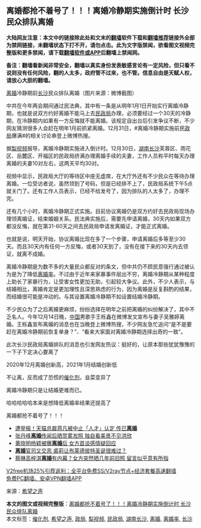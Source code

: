  <h2>离婚都抢不着号了！！！离婚冷静期实施倒计时 长沙民众排队离婚</h2> <p class="notice"><b>大陆网友注意：本文中的链接除此处和文末的<a href="https://github.com/bannedbook/fanqiang" >翻墙</a>软件下载和<a href="https://github.com/killgcd/justmysocks/blob/master/README.md">翻墙推荐</a>链接外全部为禁网链接，未翻墙状态下打不开，请勿点击。此为文字版禁闻，欲看图文视频完整版和更多禁闻，请下载<a href="https://github.com/bannedbook/fanqiang">翻墙软件或APP</a>后翻墙上禁闻网。</p><p>备注：翻墙看新闻非常安全，翻墙以真实身份发表敏感言论有一定风险，但只看不说则没有任何风险，翻的人太多，政府管不过来，也不管。信息自由是天赋人权，请放心大胆的翻墙。</b></p>  <div class="entry"> <p id="conimg"><a href="https://www.bannedbook.org/bnews/tag/%e7%a6%bb%e5%a9%9a/" class="st_tag internal_tag" rel="tag" title="标签 离婚 下的日志">离婚</a>冷静期前<a href="https://www.bannedbook.org/bnews/tag/%e9%95%bf%e6%b2%99/" class="st_tag internal_tag" rel="tag" title="标签 长沙 下的日志">长沙</a>民众排队离婚（图片来源：微博截图）</p> <p>中共在今年两会期间通过民法典，其中有一条是从明年1月1日开始实行离婚冷静期，也就是说双方约好离婚不能马上去<a href="https://www.bannedbook.org/bnews/tag/%e6%b0%91%e6%94%bf%e5%b1%80/" class="st_tag internal_tag" rel="tag" title="标签 民政局 下的日志">民政局</a>办理，必须要经过一个30天的冷静期，在冷静期内如果有一方反悔就不能离婚。该规定自出台后引发争议不断，不少网友猜测很多人会赶在明年1月前抓紧离婚。12月31日，#离婚冷静期实施前民<a href="https://www.bannedbook.org/bnews/tag/%e6%94%bf%e5%b1%80/" class="st_tag internal_tag" rel="tag" title="标签 政局 下的日志">政局</a>爆满#的相关讨论串登上微博热搜。</p> <p>据<a href="https://www.bannedbook.org/bnews/tag/%E6%A2%A8%E8%A7%86%E9%A2%91/" class="st_tag internal_tag" rel="tag" title="标签 梨视频 下的日志">梨视频</a>报导，离婚冷静期实施进入倒计时。12月30日，<a href="https://www.bannedbook.org/bnews/tag/%e6%b9%96%e5%8d%97%e9%95%bf%e6%b2%99/" class="st_tag internal_tag" rel="tag" title="标签 湖南长沙 下的日志">湖南长沙</a>芙蓉区、雨花区、岳麓区、开福区的民政局挤满办理离婚手续的夫妻，工作人员称平时每天办理离婚的夫妻10对左右，这两天平均30对。</p> <p>视频中显示，民政局大厅的等待区中座无虚席，在大厅外还有不少民众在等待办理离婚。一位受访者说，虽然领到了号码，但是已经排不上了，民政局系统下午5点就关门了。还有工作人员表示，已经不给发号了，因为排队的人太多了，办理不完。</p> <p>还有几个小时，离婚冷静期正式实施。目前协议离婚仍是双方约好去民政局现场办理领离婚证，结束婚姻关系。民法典实施后，需要先申请离婚，30天内如果双方都没反悔，就在第31-60天之间去民政局申请发离婚证，才能正式离婚。</p>  <p>也就是说，明天开始，协议离婚比现在多了一个步骤，申请离婚后多等至少30天。而且30天内有任何一方反悔，或者30天到了，没有在接下来的30天内去领证，就离不成婚。</p> <p>离婚冷静期是为数不多的大量民众都反对的条文，但中共仍不顾民意强行通过被认为是为了降低<a href="https://www.bannedbook.org/bnews/tag/%E7%A6%BB%E5%A9%9A%E7%8E%87/" class="st_tag internal_tag" rel="tag" title="标签 离婚率 下的日志">离婚率</a>。不过由于近年来家暴事件层出不穷，离婚冷静期从某种程度上助长了家暴行为，让受害女性更加无助，引起较大争议。此外，不少人表示，与结婚相比，离婚肯定是更加理性且深思熟虑的行为，因为离婚是反复斟酌的结果，而结婚很可能是冲动的。与其设置离婚冷静期不如设置结婚冷静期。</p> <p>不少民众为了之后离婚更麻烦，纷纷选择在明年之前把离婚的纠纷解决了，其中不乏名人。今年12月14日晚，<span class='wp_keywordlink_affiliate'><a href="https://www.bannedbook.org/" title="中国" target="_blank">中国</a></span>男歌手王栎鑫在微博发文宣布与妻子吴雅婷离婚。王栎鑫宣布离婚的消息也在当晚登上微博热搜，不少网友急忙追问“是不是要赶在离婚冷静期前恢复单身？”、“看来大家面对离婚冷静期选择出奇的一致”。</p> <p>此次长沙民政局离婚排队的消息也引发网友热议：挺好的，让原本那些犹犹豫豫的一下子下定决心要离了</p> <p>2020年12月离婚创新高，2021年1月结婚创新低</p>  <p>不让离，反而成了恐慌的<a href="https://www.bannedbook.org/bnews/tag/%e5%82%ac%e5%8c%96%e5%89%82/" class="st_tag internal_tag" rel="tag" title="标签 催化剂 下的日志">催化剂</a>，韭菜变异了</p> <p>离婚冷静期只是让结婚更难而已。</p> <p>哈哈哈哈哈本来是想降低离婚率结果还提高了</p> <p>离婚都抢不着号了！！！</p> <p></p>  <p></p> <ul class='op-related-articles' title='相关阅读'> <li><a href='https://www.bannedbook.org/bnews/cbnews/20201230/1457618.html' target='_blank'>遭举报！天猫总裁蒋凡被中止「人才」认定 传已<b>离婚</b></a></li> <li><a href='https://www.bannedbook.org/bnews/yule/20201229/1457023.html' target='_blank'>张丹峰<b>离婚</b>传闻后晒赏雾凇照 独自看美景不见洪欣</a></li> <li><a href='https://www.bannedbook.org/bnews/yule/20201229/1456989.html' target='_blank'>黄晓明杨颖被曝<b>离婚</b>后 女方首谈感情疑回应</a></li> <li><a href='https://www.bannedbook.org/bnews/yule/20201228/1456364.html' target='_blank'><b>离婚</b>官司又交恶 裘莉让布莱德彼特圣诞很难过？</a></li> <li><a href='https://www.bannedbook.org/bnews/yule/20201228/1456141.html' target='_blank'>蔡琳高梓淇<b>离婚</b>有内幕？女方突然晒几年前旧照 留言似乎意有所指</a></li> </ul> <p class="texttj"> <a href="https://www.bannedbook.org/forum23/topic22702.html" target="_blank">V2free机场25%引荐返利：全平台免费SS/V2ray节点+经济套餐高速翻墙</a><br/> <a href="https://github.com/bannedbook/fanqiang/wiki/%E7%A6%81%E9%97%BB%E7%BD%91%E5%AE%89%E5%8D%93%E7%BF%BB%E5%A2%99%E6%96%B0%E9%97%BBAPP" target="_blank">免费PC翻墙、安卓VPN翻墙APP</a></p><p> 来源：<span class='wp_keywordlink_affiliate'><a href="https://www.soundofhope.org" title="希望之声" target="_blank">希望之声</a></span> </p><a name='sharetosocial'></a>       <div><b>本文的图文或视频完整版</b>：<a href='https://www.bannedbook.org/bnews/cbnews/20210101/1458931.html'>离婚都抢不着号了！！！离婚冷静期实施倒计时 长沙民众排队离婚</a></div>  </div><!--END ENTRY--> <div class="postfooter"> <div>本文标签：<a href="https://www.bannedbook.org/bnews/tag/%e5%82%ac%e5%8c%96%e5%89%82/" rel="tag">催化剂</a>, <a href="https://www.bannedbook.org/bnews/tag/%e5%b8%8c%e6%9c%9b%e4%b9%8b%e5%a3%b0/" rel="tag">希望之声</a>, <a href="https://www.bannedbook.org/bnews/tag/%e6%94%bf%e5%b1%80/" rel="tag">政局</a>, <a href="https://www.bannedbook.org/bnews/tag/%E6%A2%A8%E8%A7%86%E9%A2%91/" rel="tag">梨视频</a>, <a href="https://www.bannedbook.org/bnews/tag/%e6%b0%91%e6%94%bf%e5%b1%80/" rel="tag">民政局</a>, <a href="https://www.bannedbook.org/bnews/tag/%e6%b9%96%e5%8d%97%e9%95%bf%e6%b2%99/" rel="tag">湖南长沙</a>, <a href="https://www.bannedbook.org/bnews/tag/%e7%a6%bb%e5%a9%9a/" rel="tag">离婚</a>, <a href="https://www.bannedbook.org/bnews/tag/%E7%A6%BB%E5%A9%9A%E7%8E%87/" rel="tag">离婚率</a>, <a href="https://www.bannedbook.org/bnews/tag/%e9%95%bf%e6%b2%99/" rel="tag">长沙</a></div>  </div><!--END POSTFOOTER--> 